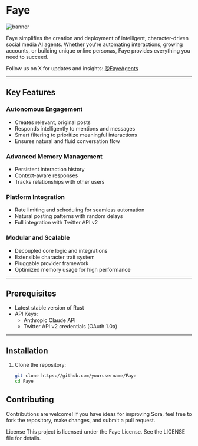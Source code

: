 # Faye
![banner](https://pbs.twimg.com/profile_banners/1877516904736370688/1736487145/1500x500)

Faye simplifies the creation and deployment of intelligent, character-driven social media AI agents. Whether you're automating interactions, growing accounts, or building unique online personas, Faye provides everything you need to succeed.

Follow us on X for updates and insights: [@FayeAgents](https://x.com/FayeAgents)

---
## Key Features
### Autonomous Engagement
- Creates relevant, original posts
- Responds intelligently to mentions and messages
- Smart filtering to prioritize meaningful interactions
- Ensures natural and fluid conversation flow
### Advanced Memory Management
- Persistent interaction history
- Context-aware responses
- Tracks relationships with other users
### Platform Integration
- Rate limiting and scheduling for seamless automation
- Natural posting patterns with random delays
- Full integration with Twitter API v2
### Modular and Scalable
- Decoupled core logic and integrations
- Extensible character trait system
- Pluggable provider framework
- Optimized memory usage for high performance
---
## Prerequisites
- Latest stable version of Rust
- API Keys:
  - Anthropic Claude API
  - Twitter API v2 credentials (OAuth 1.0a)
---
## Installation
1. Clone the repository:
   ```bash
   git clone https://github.com/yourusername/Faye
   cd Faye
## Contributing
Contributions are welcome! If you have ideas for improving Sora, feel free to fork the repository, make changes, and submit a pull request.

License
This project is licensed under the Faye License. See the LICENSE file for details.
